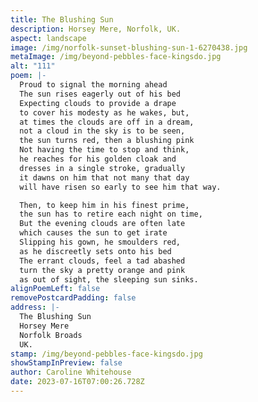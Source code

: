 ```yaml
---
title: The Blushing Sun
description: Horsey Mere, Norfolk, UK.
aspect: landscape
image: /img/norfolk-sunset-blushing-sun-1-6270438.jpg
metaImage: /img/beyond-pebbles-face-kingsdo.jpg
alt: "111"
poem: |-
  Proud to signal the morning ahead 
  The sun rises eagerly out of his bed
  Expecting clouds to provide a drape
  to cover his modesty as he wakes, but,
  at times the clouds are off in a dream,
  not a cloud in the sky is to be seen,
  the sun turns red, then a blushing pink 
  Not having the time to stop and think,
  he reaches for his golden cloak and
  dresses in a single stroke, gradually
  it dawns on him that not many that day 
  will have risen so early to see him that way.

  Then, to keep him in his finest prime, 
  the sun has to retire each night on time,
  But the evening clouds are often late 
  which causes the sun to get irate 
  Slipping his gown, he smoulders red, 
  as he discreetly sets onto his bed
  The errant clouds, feel a tad abashed
  turn the sky a pretty orange and pink 
  as out of sight, the sleeping sun sinks.
alignPoemLeft: false
removePostcardPadding: false
address: |-
  The Blushing Sun
  Horsey Mere
  Norfolk Broads
  UK.
stamp: /img/beyond-pebbles-face-kingsdo.jpg
showStampInPreview: false
author: Caroline Whitehouse
date: 2023-07-16T07:00:26.728Z
---
```

